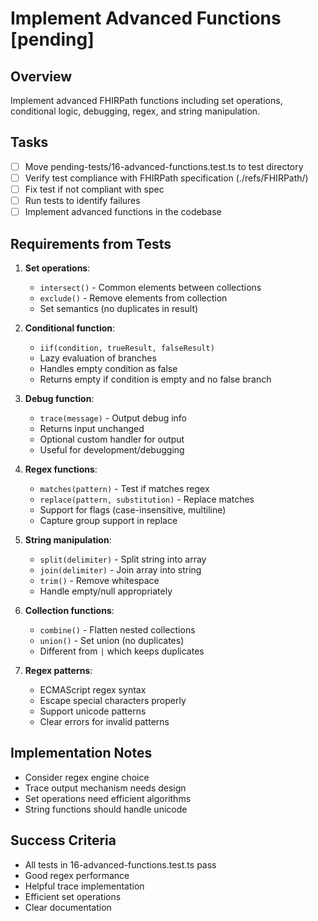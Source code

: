 # Implement Advanced Functions [pending]

## Overview
Implement advanced FHIRPath functions including set operations, conditional logic, debugging, regex, and string manipulation.

## Tasks
- [ ] Move pending-tests/16-advanced-functions.test.ts to test directory
- [ ] Verify test compliance with FHIRPath specification (./refs/FHIRPath/)
- [ ] Fix test if not compliant with spec
- [ ] Run tests to identify failures
- [ ] Implement advanced functions in the codebase

## Requirements from Tests
1. **Set operations**:
   - `intersect()` - Common elements between collections
   - `exclude()` - Remove elements from collection
   - Set semantics (no duplicates in result)

2. **Conditional function**:
   - `iif(condition, trueResult, falseResult)`
   - Lazy evaluation of branches
   - Handles empty condition as false
   - Returns empty if condition is empty and no false branch

3. **Debug function**:
   - `trace(message)` - Output debug info
   - Returns input unchanged
   - Optional custom handler for output
   - Useful for development/debugging

4. **Regex functions**:
   - `matches(pattern)` - Test if matches regex
   - `replace(pattern, substitution)` - Replace matches
   - Support for flags (case-insensitive, multiline)
   - Capture group support in replace

5. **String manipulation**:
   - `split(delimiter)` - Split string into array
   - `join(delimiter)` - Join array into string
   - `trim()` - Remove whitespace
   - Handle empty/null appropriately

6. **Collection functions**:
   - `combine()` - Flatten nested collections
   - `union()` - Set union (no duplicates)
   - Different from `|` which keeps duplicates

7. **Regex patterns**:
   - ECMAScript regex syntax
   - Escape special characters properly
   - Support unicode patterns
   - Clear errors for invalid patterns

## Implementation Notes
- Consider regex engine choice
- Trace output mechanism needs design
- Set operations need efficient algorithms
- String functions should handle unicode

## Success Criteria
- All tests in 16-advanced-functions.test.ts pass
- Good regex performance
- Helpful trace implementation
- Efficient set operations
- Clear documentation